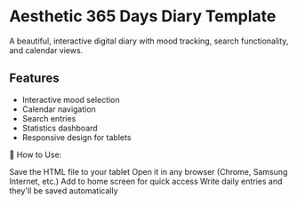 # Aesthetic 365 Days Diary Template

A beautiful, interactive digital diary with mood tracking, search functionality, and calendar views.

## Features
- Interactive mood selection
- Calendar navigation
- Search entries
- Statistics dashboard
- Responsive design for tablets

💾 How to Use:

Save the HTML file to your tablet
Open it in any browser (Chrome, Samsung Internet, etc.)
Add to home screen for quick access
Write daily entries and they'll be saved automatically
